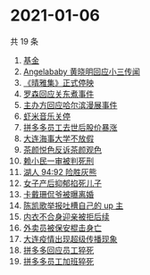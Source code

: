 # 2021-01-06

共 19 条

<!-- BEGIN -->
<!-- 最后更新时间 Wed Jan 06 2021 21:24:37 GMT+0800 (CST) -->
1. [基金](https://www.zhihu.com/search?q=基金)
1. [Angelababy 黄晓明回应小三传闻](https://www.zhihu.com/search?q=黄晓明baby)
1. [《晴雅集》正式停映](https://www.zhihu.com/search?q=晴雅集)
1. [罗森回应关东煮事件](https://www.zhihu.com/search?q=罗森关东煮)
1. [主办方回应哈尔滨漫展事件](https://www.zhihu.com/search?q=哈尔滨漫展)
1. [虾米音乐关停](https://www.zhihu.com/search?q=虾米音乐)
1. [拼多多员工去世后股价暴涨](https://www.zhihu.com/search?q=拼多多股价)
1. [大连海事大学不放假](https://www.zhihu.com/search?q=大连海事大学)
1. [茶颜悦色反诉茶颜观色](https://www.zhihu.com/search?q=茶颜悦色)
1. [赖小民一审被判死刑](https://www.zhihu.com/search?q=赖小民)
1. [湖人 94:92 险胜灰熊](https://www.zhihu.com/search?q=湖人)
1. [女子产后抑郁掐死儿子](https://www.zhihu.com/search?q=产后抑郁)
1. [卡戴珊侃爷被曝离婚](https://www.zhihu.com/search?q=卡戴珊侃爷)
1. [陈凯歌举报吐槽自己的 up 主](https://www.zhihu.com/search?q=陈凯歌举报)
1. [内衣不合身迎亲被拒后续](https://www.zhihu.com/search?q=迎亲被拒)
1. [外卖员被保安棍击身亡](https://www.zhihu.com/search?q=保安棍击外卖员)
1. [大连疫情出现超级传播现象](https://www.zhihu.com/search?q=大连疫情)
1. [拼多多回应员工猝死](https://www.zhihu.com/search?q=拼多多回应)
1. [拼多多员工加班猝死](https://www.zhihu.com/search?q=拼多多猝死)
<!-- END -->
